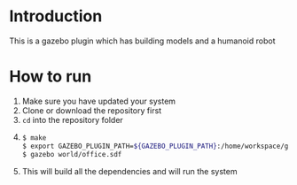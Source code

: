 # Introduction
This is a gazebo plugin which has building models and a humanoid robot


# How to run
1. Make sure you have updated your system
2. Clone or download the repository first
2. `cd` into the repository folder
3. 
   ```sh 
   $ make
   $ export GAZEBO_PLUGIN_PATH=${GAZEBO_PLUGIN_PATH}:/home/workspace/gazebo-plugin/build
   $ gazebo world/office.sdf
   ```
4. This will build all the dependencies and will run the system
